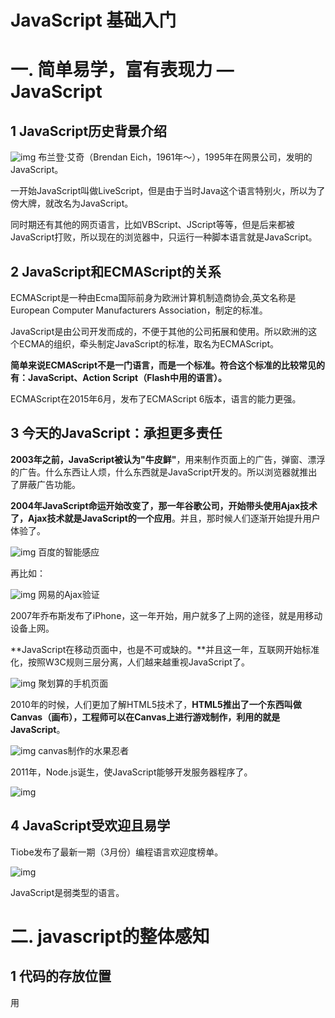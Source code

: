 # **JavaScript 基础入门**


# 一. **简单易学，富有表现力 — JavaScript**

## **1** **JavaScript历史背景介绍**

![img](file:///C:\Users\ADMINI~1.PC-\AppData\Local\Temp\ksohtml\wpsE98A.tmp.png)  布兰登·艾奇（Brendan Eich，1961年～），1995年在网景公司，发明的JavaScript。

一开始JavaScript叫做LiveScript，但是由于当时Java这个语言特别火，所以为了傍大牌，就改名为JavaScript。

同时期还有其他的网页语言，比如VBScript、JScript等等，但是后来都被JavaScript打败，所以现在的浏览器中，只运行一种脚本语言就是JavaScript。



## **2** **JavaScript和ECMAScript的关系**

ECMAScript是一种由Ecma国际前身为欧洲计算机制造商协会,英文名称是European Computer Manufacturers Association，制定的标准。

JavaScript是由公司开发而成的，不便于其他的公司拓展和使用。所以欧洲的这个ECMA的组织，牵头制定JavaScript的标准，取名为ECMAScript。

**简单来说ECMAScript不是一门语言，而是一个标准。符合这个标准的比较常见的有：JavaScript、Action Script（Flash中用的语言）。**

ECMAScript在2015年6月，发布了ECMAScript 6版本，语言的能力更强。

## **3** **今天的JavaScript：承担更多责任**

**2003年之前，JavaScript被认为"牛皮鲜"**，用来制作页面上的广告，弹窗、漂浮的广告。什么东西让人烦，什么东西就是JavaScript开发的。所以浏览器就推出了屏蔽广告功能。

**2004年JavaScript命运开始改变了，那一年谷歌公司，开始带头使用Ajax技术了，Ajax技术就是JavaScript的一个应用**。并且，那时候人们逐渐开始提升用户体验了。

![img](file:///C:\Users\ADMINI~1.PC-\AppData\Local\Temp\ksohtml\wpsE99B.tmp.jpg) 百度的智能感应

再比如：

![img](file:///C:\Users\ADMINI~1.PC-\AppData\Local\Temp\ksohtml\wpsE99C.tmp.jpg)  网易的Ajax验证



2007年乔布斯发布了iPhone，这一年开始，用户就多了上网的途径，就是用移动设备上网。

**JavaScript在移动页面中，也是不可或缺的。**并且这一年，互联网开始标准化，按照W3C规则三层分离，人们越来越重视JavaScript了。

![img](file:///C:\Users\ADMINI~1.PC-\AppData\Local\Temp\ksohtml\wpsE99D.tmp.jpg) 聚划算的手机页面

2010年的时候，人们更加了解HTML5技术了，**HTML5推出了一个东西叫做Canvas（画布），工程师可以在Canvas上进行游戏制作，利用的就是JavaScript**。

![img](file:///C:\Users\ADMINI~1.PC-\AppData\Local\Temp\ksohtml\wpsE99E.tmp.jpg) canvas制作的水果忍者



2011年，Node.js诞生，使JavaScript能够开发服务器程序了。

![img](file:///C:\Users\ADMINI~1.PC-\AppData\Local\Temp\ksohtml\wpsE99F.tmp.jpg)



## **4** **JavaScript受欢迎且易学**

Tiobe发布了最新一期（3月份）编程语言欢迎度榜单。

![img](file:///C:\Users\ADMINI~1.PC-\AppData\Local\Temp\ksohtml\wpsE9A0.tmp.png)

JavaScript是弱类型的语言。

# 二.  **javascript的整体感知**

## **1 代码的存放位置**

用<script>标签包裹

一般放在<title>下面，如果有<style>块，则放在<style>下面

或者放在<body>内部的最后面。

但是理论上<script>可以出现在页面的任何位置。

## 2 **关于javascript代码的书写格式**

1） 适当的空行和缩进

2） 适当的注释

3） 有语义的变量名函数名等（见名知义）

4） 一行代码结束加分号

## **3 javascript对空格，换行，以及缩进不敏感**

## **4 javascript的执行顺序**

## **5 javascript中的注释**

/*

多行注释

*/



// 单行注释



<!-- -->  html

/* … */   css

# 三. **3****条语句**

## **1** **alert****(****""****)**

## **2** **console.log("")**

## 3 **prompt("");**

4 confirm()

# 四. **直接量**

字符串 用“”或’’引起来的一串数据

“hello”    “123”   ‘world’

123   123.5   -56

true   false

# 五. **数据类型**

一种弱类型的编程语言，定义变量时不区分数据类型。

## **1** **字符串：string**

## **2** **number**

# 六. **开发人员工具的使用**

# 七. **判断数据的类型**

typeof

# 八. **变量**

## **1** **什么是变量**

## **2** **声明变量：**

![img](file:///C:\Users\ADMINI~1.PC-\AppData\Local\Temp\ksohtml\wpsE9A1.tmp.jpg)

var a ;

## **2** **给变量赋值**

## **3** **变量名的注意点**

a.变量名只能由英文字母，数字，下划线以及$符号组成，并且数字不能放在名称开头。

b.变量的命名不能使用javascript中的关键字和保留字。

关键字：已经被javascript内部使用过的。

保留字：还没有被javascript内部使用，但是可能有一天会被使用到。

![img](file:///C:\Users\ADMINI~1.PC-\AppData\Local\Temp\ksohtml\wpsE9A2.tmp.jpg)

c.区分大小写。

## **4** **变量的类型**

这个变量中存储的是什么样的数据，那么这个变量就是什么样类型。

## **5** **变量之间的相互赋值**

# 九. **了解其它的数据类型**

## **1** **string**

直接量：  ‘’,  “”

变量： 存储了一个string类型的值

## **2** **number**

直接量：  123, -12, 123.4(浮点数)

变量：存储了一个number类型的值

## **3** **boolean**

## **4** **undefined**

## **5 null**

## **6 object**

# 十. **运算符**

## **1** **算术运算符**

### １.1  **+**

a.如果加号两边都是字符串，那么加号的作用是连接。

b.如果加号的两边都是数值，那么加号的作用是相加。

c.如果加号一边是字符串，那么加号的作用是连接。

​

### １.2  **-**

就是两个数值之间的减运算。

### １.3 *****

就是两个数值之间相乘

### １.4 **/**

就是两个数值之间相除,不是整除

### １.5 **%取余，取模**

### １.6 **（）**

​	改变运算符优先级

## **2** **运算的先后顺序**

先乘除后加减

## **3** **复杂的运算**

![img](file:///C:\Users\ADMINI~1.PC-\AppData\Local\Temp\ksohtml\wpsE9A3.tmp.jpg)



